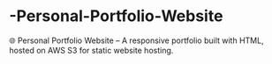 # -Personal-Portfolio-Website
🌐 Personal Portfolio Website – A responsive portfolio built with HTML,  hosted on AWS S3 for static website hosting.
